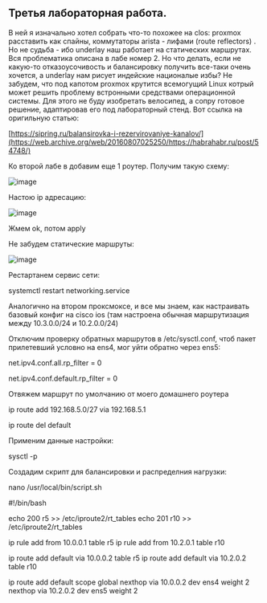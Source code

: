 ## Третья лабораторная работа.

В ней я изначально хотел собрать что-то похожее на clos: proxmox расставить как спайны, коммутаторы arista - лифами (route reflectors) . Но не судьба - ибо underlay наш работает на статических маршрутах. Вся проблематика описана в лабе номер 2.
Но что делать, если не какую-то отказоусочивость и балансировку получить все-таки очень хочется, а underlay нам рисует индейские националые избы? Не забудем, что под капотом proxmox крутится всемогущий Linux котрый может решить проблему встронными средствами операционной системы. Для этого не буду изобретать велосипед, а сопру готовое решение, адаптировав его под лабораторный стенд. Вот ссылка на оригильную статью:

[https://sipring.ru/balansirovka-i-rezervirovaniye-kanalov/](https://web.archive.org/web/20160807025250/https://habrahabr.ru/post/54748/)

Ко второй лабе в добавим еще 1 роутер. Получим такую схему:

![image](https://github.com/user-attachments/assets/149dd703-79d8-4e63-a9b8-39f8dda3851c)

Настою ip адресацию:

![image](https://github.com/user-attachments/assets/a8e1c51b-70bc-4e2c-9cfe-df47b40c32f1)

Жмем ok, потом apply

Не забудем статические маршруты:

![image](https://github.com/user-attachments/assets/9720b78e-d3e0-435d-832b-233acd9b5088)

Рестартанем сервис сети:

systemctl restart networking.service

Аналогично на втором проксмоксе, и все мы знаем, как настраивать базовый конфиг на cisco ios (там настроена обычная маршрутизация между 10.3.0.0/24 и 10.2.0.0/24)

Отключим проверку обратных маршрутов в /etc/sysctl.conf, чтоб пакет прилетевший условно на ens4, мог уйти обратно через ens5:

net.ipv4.conf.all.rp_filter = 0

net.ipv4.conf.default.rp_filter = 0

Отвяжем маршрут по умолчанию от моего домашнего роутера

ip route add 192.168.5.0/27 via 192.168.5.1

ip route del default

Применим данные настройки:

sysctl -p

Создадим скрипт для балансировки и распределния нагрузки:

 nano /usr/local/bin/script.sh


#!/bin/bash

echo 200 r5 >> /etc/iproute2/rt_tables
echo 201 r10 >> /etc/iproute2/rt_tables

ip rule add from 10.0.0.1 table r5
ip rule add from 10.2.0.1 table r10

ip route add default via 10.0.0.2 table r5
ip route add default via 10.2.0.2 table r10

ip route add default scope global nexthop via 10.0.0.2 dev ens4 weight 2 nexthop via 10.2.0.2 dev ens5 weight 2






